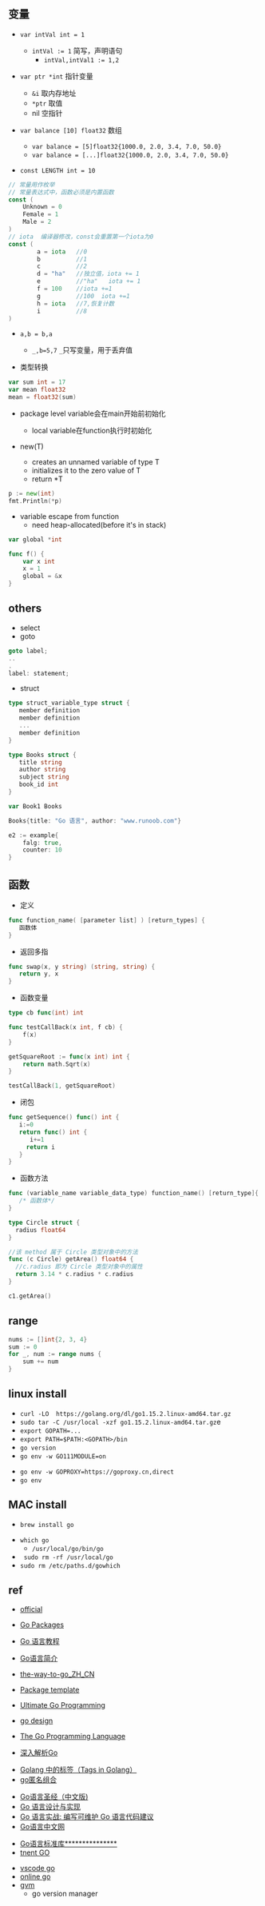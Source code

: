 
## 变量

+ `var intVal int = 1`
    - `intVal := 1` 简写，声明语句
        + `intVal,intVal1 := 1,2`

+ `var ptr *int` 指针变量
    - `&i` 取内存地址
    - `*ptr` 取值
    - nil 空指针

+ `var balance [10] float32` 数组
    - `var balance = [5]float32{1000.0, 2.0, 3.4, 7.0, 50.0}`
    - `var balance = [...]float32{1000.0, 2.0, 3.4, 7.0, 50.0}`

+ `const LENGTH int = 10`
```go
// 常量用作枚举
// 常量表达式中，函数必须是内置函数
const (
    Unknown = 0
    Female = 1
    Male = 2
)
// iota  编译器修改，const会重置第一个iota为0
const (
        a = iota   //0
        b          //1
        c          //2
        d = "ha"   //独立值，iota += 1
        e          //"ha"   iota += 1
        f = 100    //iota +=1
        g          //100  iota +=1
        h = iota   //7,恢复计数
        i          //8
)
```

+ `a,b = b,a`
    - `_,b=5,7`  `_`只写变量，用于丢弃值

+ 类型转换
```go
var sum int = 17
var mean float32
mean = float32(sum)
```

+ package level variable会在main开始前初始化
    + local variable在function执行时初始化

+ new(T)
    + creates an unnamed variable of type T
    + initializes it to the zero value of T
    + return *T
```go
p := new(int)   
fmt.Println(*p)
```
+ variable escape from function
    + need heap-allocated(before it's in stack)
```go
var global *int

func f() {                      
    var x int                  
    x = 1                       
    global = &x              
}
```

## others
+ select
+ goto
```go
goto label;
..
.
label: statement;
```
+ struct
```go
type struct_variable_type struct {
   member definition
   member definition
   ...
   member definition
}

```
```go
type Books struct {
   title string
   author string
   subject string
   book_id int
}

var Book1 Books 

Books{title: "Go 语言", author: "www.runoob.com"}

e2 := example{
    falg: true,
    counter: 10
}
```


## 函数
+ 定义
```go
func function_name( [parameter list] ) [return_types] {
   函数体
}
```

+ 返回多指
```go
func swap(x, y string) (string, string) {
   return y, x
}
```

+ 函数变量
```go
type cb func(int) int

func testCallBack(x int, f cb) {
    f(x)
}

getSquareRoot := func(x int) int {
    return math.Sqrt(x)
}

testCallBack(1, getSquareRoot)
```
+ 闭包
```go
func getSequence() func() int {
   i:=0
   return func() int {
      i+=1
     return i  
   }
}
```

+ 函数方法
```go
func (variable_name variable_data_type) function_name() [return_type]{
   /* 函数体*/
}
```

```go
type Circle struct {
  radius float64
}

//该 method 属于 Circle 类型对象中的方法
func (c Circle) getArea() float64 {
  //c.radius 即为 Circle 类型对象中的属性
  return 3.14 * c.radius * c.radius
}

c1.getArea()
```



## range

```go
nums := []int{2, 3, 4}
sum := 0
for _, num := range nums {
    sum += num
}
```




## linux install
+ `curl -LO  https://golang.org/dl/go1.15.2.linux-amd64.tar.gz`
+ `sudo tar -C /usr/local -xzf go1.15.2.linux-amd64.tar.gz`e
+ `export GOPATH=...`
+ `export PATH=$PATH:<GOPATH>/bin`
+ `go version`
+ `go env -w GO111MODULE=on`
<!-- go get proxy -->
+ `go env -w GOPROXY=https://goproxy.cn,direct`
+ `go env`

## MAC install
<!-- install -->
+ `brew install go`
<!-- uninstall -->
+ `which go`
    + `/usr/local/go/bin/go`
+ ` sudo rm -rf /usr/local/go`
+ `sudo rm /etc/paths.d/gowhich`

## ref
+ [official](https://golang.org/doc/)

+ [Go Packages](https://godoc.org/)
+ [Go 语言教程](https://www.runoob.com/go/go-tutorial.html)
+ [Go语言简介](http://c.biancheng.net/golang/intro/)
+ [the-way-to-go_ZH_CN](https://github.com/unknwon/the-way-to-go_ZH_CN/blob/master/eBook/preface.md)
+ [Package template](https://golang.org/pkg/text/template/)
+ [Ultimate Go Programming](https://github.com/ardanlabs/gotraining)
+ [go design](https://github.com/ardanlabs/gotraining/tree/master/topics/go/design)
+ [The Go Programming Language](http://www.gopl.io/)
+ [深入解析Go](https://tiancaiamao.gitbooks.io/go-internals/content/zh/)

<!-- features -->
+ [Golang 中的标签（Tags in Golang）](https://zhuanlan.zhihu.com/p/260642112)
+ [go匿名组合](https://zhuanlan.zhihu.com/p/53846600)

<!-- books -->
+ [Go语言圣经（中文版)](https://docs.hacknode.org/gopl-zh/index.html)
+ [Go 语言设计与实现](https://draveness.me/golang/docs/part2-foundation/ch05-keyword/golang-make-and-new/)
+ [Go 语言实战: 编写可维护 Go 语言代码建议](https://github.com/llitfkitfk/go-best-practice#23-%E4%B8%8D%E8%A6%81%E7%94%A8%E5%8F%98%E9%87%8F%E7%B1%BB%E5%9E%8B%E5%91%BD%E5%90%8D%E4%BD%A0%E7%9A%84%E5%8F%98%E9%87%8F)
+ [Go语言中文网](https://books.studygolang.com/The-Golang-Standard-Library-by-Example/chapter06/06.2.html)

<!-- pkg -->
+ [Go语言标准库***************](https://books.studygolang.com/The-Golang-Standard-Library-by-Example/)
+ [tnent GO](https://cloud.tencent.com/developer/section/1145004)

<!-- tools -->
+ [vscode go](https://github.com/golang/vscode-go/blob/master/docs/commands.md#go-locate-configured-go-tools)
+ [online go](https://play.golang.org/)
+ [gvm](https://github.com/andrewkroh/gvm)
    + go version manager